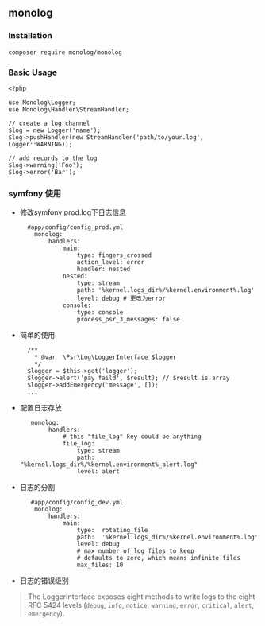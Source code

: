 ## monolog

### Installation

	composer require monolog/monolog
	
### Basic Usage

	<?php
	
	use Monolog\Logger;
	use Monolog\Handler\StreamHandler;
	
	// create a log channel
	$log = new Logger('name');
	$log->pushHandler(new StreamHandler('path/to/your.log', Logger::WARNING));
	
	// add records to the log
	$log->warning('Foo');
	$log->error('Bar');
	
### symfony 使用

- 修改symfony prod.log下日志信息 

		#app/config/config_prod.yml
		  monolog:
		      handlers:
		          main:
		              type: fingers_crossed
		              action_level: error
		              handler: nested
		          nested:
		              type: stream
		              path: '%kernel.logs_dir%/%kernel.environment%.log'
		              level: debug # 更改为error
		          console:
		              type: console
		              process_psr_3_messages: false
	              
- 简单的使用

		/**
		  * @var  \Psr\Log\LoggerInterface $logger
		  */
		$logger = $this->get('logger');
		$logger->alert('pay faild', $result); // $result is array
		$logger->addEmergency('message', []);
		...
	
- 配置日志存放

		 monolog:
		      handlers:
		          # this "file_log" key could be anything
		          file_log:
		              type: stream
		              path: "%kernel.logs_dir%/%kernel.environment%_alert.log"
		              level: alert
	              
- 日志的分割  

		 #app/config/config_dev.yml
		  monolog:
		      handlers:
		          main:
		              type:  rotating_file
		              path:  '%kernel.logs_dir%/%kernel.environment%.log'
		              level: debug
		              # max number of log files to keep
		              # defaults to zero, which means infinite files
		              max_files: 10
	              
- 日志的错误级别

>The LoggerInterface exposes eight methods to write logs to the eight RFC 5424 levels (`debug`, `info`, `notice`, `warning`, `error`, `critical`, `alert`, `emergency`).
